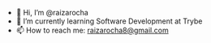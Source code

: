 - 👋 Hi, I’m @raizarocha
- 🌱 I’m currently learning Software Development at Trybe
- 📫 How to reach me: raizarocha8@gmail.com

<!---
raizarocha/raizarocha is a ✨ special ✨ repository because its `README.md` (this file) appears on your GitHub profile.
You can click the Preview link to take a look at your changes.
--->
